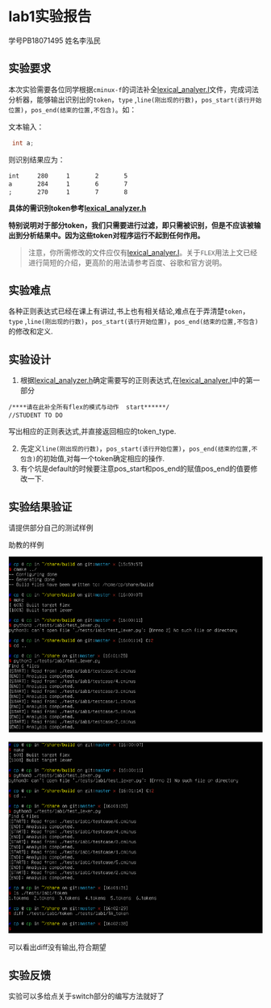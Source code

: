 # lab1实验报告
学号PB18071495 姓名李泓民
## 实验要求

本次实验需要各位同学根据`cminux-f`的词法补全[lexical_analyer.l](../../src/lexer/lexical_analyzer.l)文件，完成词法分析器，能够输出识别出的`token`，`type` ,`line(刚出现的行数)`，`pos_start(该行开始位置)`，`pos_end(结束的位置,不包含)`。如：

文本输入：

```c
 int a;
```

则识别结果应为：

```shell
int     280     1       2       5
a       284     1       6       7
;       270     1       7       8
```

**具体的需识别token参考[lexical_analyzer.h](../../include/lexical_analyzer.h)**

**特别说明对于部分token，我们只需要进行过滤，即只需被识别，但是不应该被输出到分析结果中。因为这些token对程序运行不起到任何作用。**

> 注意，你所需修改的文件应仅有[lexical_analyer.l](../../src/lexer/lexical_analyzer.l)。关于`FLEX`用法上文已经进行简短的介绍，更高阶的用法请参考百度、谷歌和官方说明。

## 实验难点

各种正则表达式已经在课上有讲过,书上也有相关结论,难点在于弄清楚`token`，`type` ,`line(刚出现的行数)`，`pos_start(该行开始位置)`，`pos_end(结束的位置,不包含)`的修改和定义.

## 实验设计

1. 根据[lexical_analyzer.h](../../include/lexical_analyzer.h)确定需要写的正则表达式,在[lexical_analyer.l](../../src/lexer/lexical_analyzer.l)中的第一部分

```
/****请在此补全所有flex的模式与动作  start******/
//STUDENT TO DO
```

写出相应的正则表达式,并直接返回相应的token_type.

2. 先定义`line(刚出现的行数)`，`pos_start(该行开始位置)`，`pos_end(结束的位置,不包含)`的初始值,对每一个token确定相应的操作.
3. 有个坑是default的时候要注意pos_start和pos_end的赋值pos_end的值要修改一下.

## 实验结果验证
请提供部分自己的测试样例

助教的样例

![](figs/results1.png)

![](figs/results2.png)

可以看出diff没有输出,符合期望



## 实验反馈

实验可以多给点关于switch部分的编写方法就好了